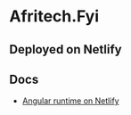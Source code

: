 # Afritech.Fyi

## Deployed on Netlify 

## Docs
- [Angular runtime on Netlify](https://github.com/netlify/angular-runtime)
